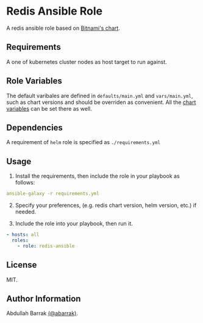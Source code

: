 Redis Ansible Role
=========

A redis ansible role based on [Bitnami's chart](https://github.com/bitnami/charts/tree/master/bitnami/redis).

Requirements
------------

A one of kubernetes cluster nodes as host target to run against.

Role Variables
--------------

The default varibales are defined in `defaults/main.yml` and `vars/main.yml`, such as chart versions and should be overriden as convenient. All the [chart variables](https://github.com/bitnami/charts/blob/master/bitnami/redis/values.yaml) can be set there as well.

Dependencies
------------

A requirement of `helm` role is specified  as `./requirements.yml`

Usage
-----

1. Install the requirements, then include the role in your playbook as follows:

  ```yaml
  ansible-galaxy -r requirements.yml
  ```

2. Specify your preferences, (e.g. redis chart version, helm version, etc.) if needed.

3. Include the role into your playbook, then run it.

  ```yaml
  - hosts: all
    roles:
      - role: redis-ansible
  ```

License
-------

MIT.

Author Information
------------------

Abdullah Barrak [(@abarrak)](https://github.com/abarrak).
